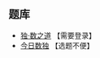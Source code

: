[](https://cn.sudoku.today/pic/antiknight/11736_115822.png)

## 题库
- [独·数之道](http://www.sudokufans.org.cn/lx/game.index.php?type=wm) 【需要登录】
- [今日数独](https://cn.sudoku.today/g-anti-knight-sudoku/) 【选题不便】